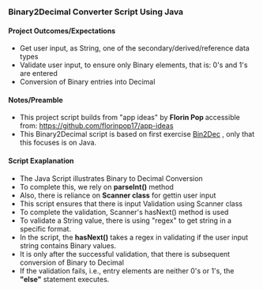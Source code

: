 ### Binary2Decimal Converter Script Using Java
#### Project Outcomes/Expectations
- Get user input, as String, one of the secondary/derived/reference data types
- Validate user input, to ensure only Binary elements, that is: 0's and 1's are entered
- Conversion of Binary entries into Decimal

#### Notes/Preamble
- This project script builds from "app ideas" by <b> Florin Pop </b> accessible from: https://github.com/florinpop17/app-ideas
- This Binary2Decimal script is based on first exercise <a href="https://github.com/florinpop17/app-ideas/blob/master/Projects/1-Beginner/Bin2Dec-App.md">Bin2Dec</a> , only that this focuses is on Java.

#### Script Exaplanation
- The Java Script illustrates Binary to Decimal Conversion
- To complete this, we rely on <strong>parseInt()</strong> method
- Also, there is reliance on <strong>Scanner class</strong> for gettin user input
- This script ensures that there is input Validation using Scanner class
- To complete the validation, Scanner's hasNext() method is used
- To validate a String value, there is using "regex" to get string in a specific format.
- In the script, the <strong>hasNext()</strong> takes a regex in validating if the user input string contains Binary values.
- It is only after the successful validation, that there is subsequent conversion of Binary to Decimal
- If the validation fails, i.e., entry elements are neither 0's or 1's, the <strong>"else"</strong> statement executes.
